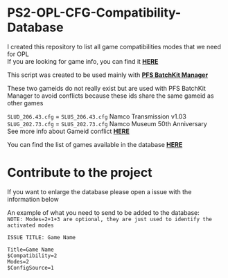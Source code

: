 # PS2-OPL-CFG-Compatibility-Database


I created this repository to list all game compatibilities modes that we need for OPL\
If you are looking for game info, you can find it [__HERE__](https://github.com/GDX-X/PS2-OPL-CFG-Database)


This script was created to be used mainly with [__PFS BatchKit Manager__](https://github.com/GDX-X/PFS-BatchKit-Manager)

These two gameids do not really exist but are used with PFS BatchKit Manager to avoid conflicts
because these ids share the same gameid as other games

`SLUD_206.43.cfg` = `SLUS_206.43.cfg` Namco Transmission v1.03 <br/>
`SLUG_202.73.cfg` = `SLUS_202.73.cfg` Namco Museum 50th Anniversary <br/>
See more info about Gameid conflict [__HERE__](https://github.com/GDX-X/Title-Database-Scrapper)

You can find the list of games available in the database [__HERE__](https://github.com/GDX-X/PS2-OPL-CFG-Compatibility-Database/blob/main/Games_List.txt)

# Contribute to the project 

If you want to enlarge the database please open a issue 
with the information below

An example of what you need to send to be added to the database:\
`NOTE: Modes=2+1+3 are optional, they are just used to identify the activated modes`

`ISSUE TITLE: Game Name`
```
Title=Game Name
$Compatibility=2
Modes=2
$ConfigSource=1
```
